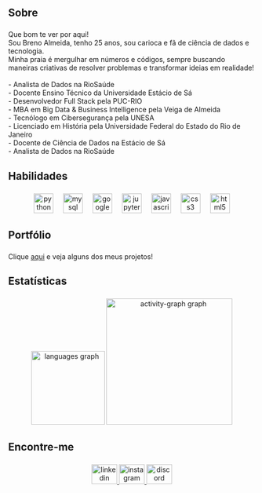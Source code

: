 <h2 align="left">Sobre</h2>

###

<p align="left">Que bom te ver por aqui! <br>Sou Breno Almeida, tenho 25 anos, sou carioca e fã de ciência de dados e tecnologia. <br>Minha praia é mergulhar em números e códigos, sempre buscando maneiras criativas de resolver problemas e transformar ideias em realidade!<br><br>- Analista de Dados na RioSaúde <br>- Docente Ensino Técnico da Universidade Estácio de Sá<br>- Desenvolvedor Full Stack pela PUC-RIO<br>- MBA em Big Data & Business Intelligence pela Veiga de Almeida<br>- Tecnólogo em Cibersegurança pela UNESA<br>- Licenciado em História pela Universidade Federal do Estado do Rio de Janeiro<br>- Docente de Ciência de Dados na Estácio de Sá <br>- Analista de Dados na RioSaúde</p>

###

<h2 align="left">Habilidades</h2>

###

<div align="center">
  <img src="https://cdn.jsdelivr.net/gh/devicons/devicon/icons/python/python-original.svg" height="40" alt="python logo"  />
  <img width="12" />
  <img src="https://cdn.jsdelivr.net/gh/devicons/devicon/icons/mysql/mysql-original.svg" height="40" alt="mysql logo"  />
  <img width="12" />
  <img src="https://cdn.jsdelivr.net/gh/devicons/devicon/icons/googlecloud/googlecloud-original.svg" height="40" alt="googlecloud logo"  />
  <img width="12" />
  <img src="https://cdn.jsdelivr.net/gh/devicons/devicon/icons/jupyter/jupyter-original-wordmark.svg" height="40" alt="jupyter logo"  />
  <img width="12" />
  <img src="https://cdn.jsdelivr.net/gh/devicons/devicon/icons/javascript/javascript-plain.svg" height="40" alt="javascript logo"  />
  <img width="12" />
  <img src="https://cdn.jsdelivr.net/gh/devicons/devicon/icons/css3/css3-original.svg" height="40" alt="css3 logo"  />
  <img width="12" />
  <img src="https://cdn.jsdelivr.net/gh/devicons/devicon/icons/html5/html5-original.svg" height="40" alt="html5 logo"  />
</div>

###

<h2 align="left">Portfólio</h2>

###

<p align="left">Clique <a href="https://brenorial.github.io/portfoliobrial.github.io" target="_blank">aqui</a> e veja alguns dos meus projetos!</p>

###

<h2 align="left">Estatísticas</h2>

###

<div align="center">
  <img src="https://github-readme-stats.vercel.app/api/top-langs?username=brenorial&locale=en&hide_title=false&layout=compact&card_width=320&langs_count=5&theme=react&hide_border=true&order=2" height="150" alt="languages graph"  />
  <img src="https://github-readme-activity-graph.vercel.app/graph?username=brenorial&radius=16&theme=tokyo-night&area=true&order=5&hide_border=true&hide_title=false&bg_color=20232a&point=9496AF&line=00c0f3&title_color=00c0f3&color=00c0f3" height="257" alt="activity-graph graph"  />
</div>

###

<h2 align="left">Encontre-me</h2>

###

<div align="center">
  <a href="https://www.linkedin.com/in/breno-ribeiro-almeida/" target="_blank">
    <img src="https://raw.githubusercontent.com/maurodesouza/profile-readme-generator/master/src/assets/icons/social/linkedin/default.svg" width="52" height="40" alt="linkedin logo"  />
  </a>
  <a href="https://www.instagram.com/rialbreno/" target="_blank">
    <img src="https://raw.githubusercontent.com/maurodesouza/profile-readme-generator/master/src/assets/icons/social/instagram/default.svg" width="52" height="40" alt="instagram logo"  />
  </a>
  <img src="https://raw.githubusercontent.com/maurodesouza/profile-readme-generator/master/src/assets/icons/social/discord/default.svg" width="52" height="40" alt="discord logo"  />
</div>

###
